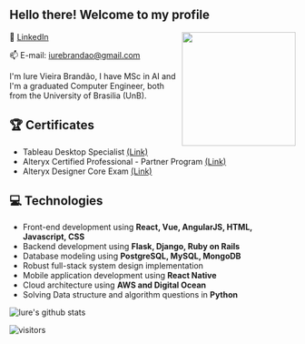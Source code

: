 <h2> Hello there! Welcome to my profile</h2>

<img align='right' src='https://user-images.githubusercontent.com/5713670/87202985-820dcb80-c2b6-11ea-9f56-7ec461c497c3.gif' width='200"'>

:link: [LinkedIn](https://www.linkedin.com/in/iure-brandao/)

📫 E-mail: iurebrandao@gmail.com

I'm Iure Vieira Brandão, I have MSc in AI and I'm a graduated Computer Engineer, both from the University of Brasilia (UnB). 

## :trophy: Certificates
* Tableau Desktop Specialist [(Link)](https://www.youracclaim.com/badges/0811d45d-fe11-4d51-a45f-f1a27e002b8c/linked_in_profile)
* Alteryx Certified Professional - Partner Program [(Link)](https://drive.google.com/file/d/1Fpig0mNcVKffB2CJKnF3_ZJUr_R7426P/view)
* Alteryx Designer Core Exam [(Link)](https://s3.us-east-2.amazonaws.com/ayx.certificates/20190324_AlterxDesignerCore9kFVPVTV65kNRdlW6xmMaVnVtNGdNJj5VbPBnVuNGbK12oVRahWOt90MrRVT.pdf)

## :computer: Technologies
- Front-end development using **React, Vue, AngularJS, HTML, Javascript, CSS**
- Backend development using **Flask, Django, Ruby on Rails**
- Database modeling using **PostgreSQL, MySQL, MongoDB**
- Robust full-stack system design implementation
- Mobile application development using **React Native**
- Cloud architecture using **AWS and Digital Ocean**
- Solving Data structure and algorithm questions in **Python**

![Iure's github stats](https://github-readme-stats.vercel.app/api?username=iurebrandao&hide=["issues"]&show_icons=true)

![visitors](https://visitor-badge.glitch.me/badge?page_id=iurebrandao)
